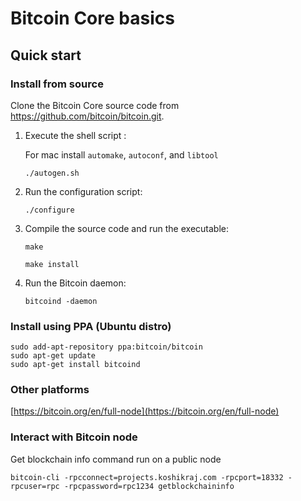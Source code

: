 # Bitcoin Core basics

## Quick start

### Install from source

Clone the Bitcoin Core source code from https://github.com/bitcoin/bitcoin.git. 

1. Execute the shell script : 

    For mac install `automake`, `autoconf`, and `libtool`
    
    `./autogen.sh` 

2. Run the configuration script: 

    `./configure` 

3. Compile the source code and run the executable: 

    ```
    make 

    make install 
    ```
    
4. Run the Bitcoin daemon: 

    `bitcoind -daemon`

### Install using PPA (Ubuntu distro)

    sudo add-apt-repository ppa:bitcoin/bitcoin
    sudo apt-get update
    sudo apt-get install bitcoind

### Other platforms
[https://bitcoin.org/en/full-node](https://bitcoin.org/en/full-node)

### Interact with Bitcoin node

Get blockchain info command run on a public node
```
bitcoin-cli -rpcconnect=projects.koshikraj.com -rpcport=18332 -rpcuser=rpc -rpcpassword=rpc1234 getblockchaininfo
```
